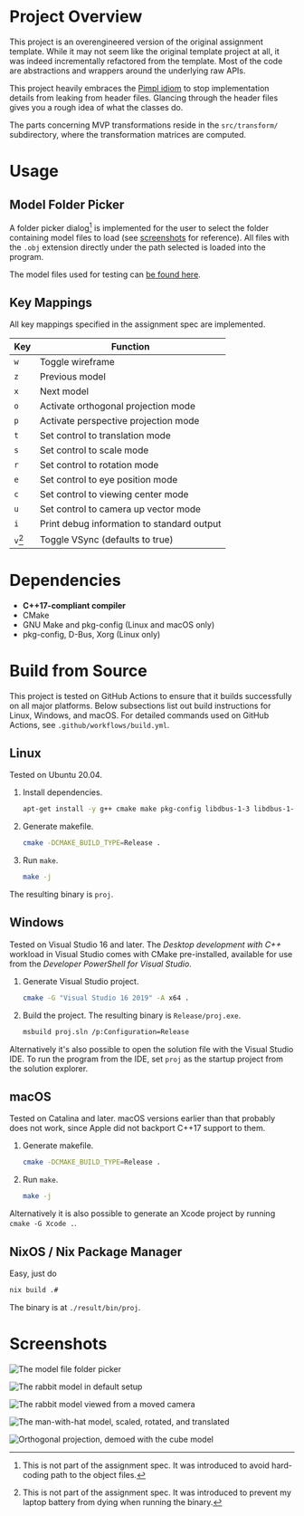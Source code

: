 <!-- vim: set ft=markdown.pandoc colorcolumn=100: -->

# Project Overview

This project is an overengineered version of the original assignment template.
While it may not seem like the original template project at all,
it was indeed incrementally refactored from the template.
Most of the code are abstractions and wrappers around the underlying raw APIs.

This project heavily embraces the [Pimpl idiom](https://en.cppreference.com/w/cpp/language/pimpl)
to stop implementation details from leaking from header files.
Glancing through the header files gives you a rough idea of what the classes do.

The parts concerning MVP transformations reside in the `src/transform/` subdirectory,
where the transformation matrices are computed.


# Usage

## Model Folder Picker

A folder picker dialog[^1] is implemented for the user to select the folder containing model files to load
(see [screenshots](#screenshots) for reference).
All files with the `.obj` extension directly under the path selected is loaded into the program.

The model files used for testing can [be found here](https://github.com/kotatsuyaki/ColorModels).

## Key Mappings

All key mappings specified in the assignment spec are implemented.

| Key     | Function                                   |
|---------|--------------------------------------------|
| `w`     | Toggle wireframe                           |
| `z`     | Previous model                             |
| `x`     | Next model                                 |
| `o`     | Activate orthogonal projection mode        |
| `p`     | Activate perspective projection mode       |
| `t`     | Set control to translation mode            |
| `s`     | Set control to scale mode                  |
| `r`     | Set control to rotation mode               |
| `e`     | Set control to eye position mode           |
| `c`     | Set control to viewing center mode         |
| `u`     | Set control to camera up vector mode       |
| `i`     | Print debug information to standard output |
| `v`[^2] | Toggle VSync (defaults to true)            |

[^1]: This is not part of the assignment spec.
    It was introduced to avoid hard-coding path to the object files.
[^2]: This is not part of the assignment spec.
    It was introduced to prevent my laptop battery from dying when running the binary.


# Dependencies

- **C++17-compliant compiler**
- CMake
- GNU Make and pkg-config (Linux and macOS only)
- pkg-config, D-Bus, Xorg (Linux only)


# Build from Source

This project is tested on GitHub Actions to ensure that it builds successfully on all major platforms.
Below subsections list out build instructions for Linux, Windows, and macOS.
For detailed commands used on GitHub Actions, see `.github/workflows/build.yml`.

## Linux

Tested on Ubuntu 20.04.

1. Install dependencies.

    ```sh
    apt-get install -y g++ cmake make pkg-config libdbus-1-3 libdbus-1-dev xorg-dev
    ```
2. Generate makefile.

    ```sh
    cmake -DCMAKE_BUILD_TYPE=Release .
    ```
3. Run `make`.

    ```sh
    make -j
    ```

The resulting binary is `proj`.

## Windows

Tested on Visual Studio 16 and later.
The *Desktop development with C++* workload in Visual Studio comes with CMake pre-installed,
available for use from the *Developer PowerShell for Visual Studio*.

1. Generate Visual Studio project.

    ```sh
    cmake -G "Visual Studio 16 2019" -A x64 .
    ```

2. Build the project.  The resulting binary is `Release/proj.exe`.

    ```sh
    msbuild proj.sln /p:Configuration=Release
    ```

Alternatively it's also possible to open the solution file with the Visual Studio IDE.
To run the program from the IDE, set `proj` as the startup project from the solution explorer.

## macOS

Tested on Catalina and later.
macOS versions earlier than that probably does not work,
since Apple did not backport C++17 support to them.

1. Generate makefile.

    ```sh
    cmake -DCMAKE_BUILD_TYPE=Release .
    ```
2. Run `make`.

    ```sh
    make -j
    ```

Alternatively it is also possible to generate an Xcode project by running `cmake -G Xcode .`.


## NixOS / Nix Package Manager

Easy, just do

```sh
nix build .#
```

The binary is at `./result/bin/proj`.


# Screenshots

![The model file folder picker](./screenshots/folder-picker.png)

![The rabbit model in default setup](./screenshots/rabbit-default.png)

![The rabbit model viewed from a moved camera](./screenshots/rabbit-moved-camera.png)

![The man-with-hat model, scaled, rotated, and translated](./screenshots/man-in-water.png)

![Orthogonal projection, demoed with the cube model](./screenshots/rgb-cuboid-ortho.png)
